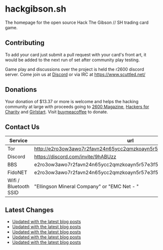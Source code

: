 # hackgibson.sh
The homepage for the open source Hack The Gibson // SH trading card game.


## Contributing

To add your card just submit a pull request with your card's front art, it would be added to the next run of set after community play testing.

Game play and discussions over the project is held the r2600 discord server. Come join us at [Discord](https://discord.com/invite/9hABUzz) or via IRC at https://www.scuttled.net/


## Donations

Your donation of $13.37 or more is welcome and helps the hacking community at large with proceeds going to [2600 Magazine](https://2600.com/), [Hackers for Charity](https://hackersforcharity.org) and [Girlstart](https://girlstart.org).  Visit [buymeacoffee](https://www.buymeacoffee.com/hackgibson.sh) to donate.


## Contact Us

Service | url
-|-
Tor | http://e2ro3ow3awo7r2favn24n65ycc2qmzkoayn5r57e3f56nvjwdcgg32ad.onion
Discord | https://discord.com/invite/9hABUzz
BBS | e2ro3ow3awo7r2favn24n65ycc2qmzkoayn5r57e3f56nvjwdcgg32ad.onion:23
FidoNET | e2ro3ow3awo7r2favn24n65ycc2qmzkoayn5r57e3f56nvjwdcgg32ad.onion:24554
Wifi / Bluetooth SSID | "Ellingson Mineral Company" or "EMC Net - <fidonet address>"

## Latest Changes
<!-- BLOG-POST-LIST:START -->
- [Updated with the latest blog posts](https://github.com/DFW2600/hackgibson.sh/commit/603fc74059341a01a33d61d455f66b2ce103ac9b)
- [Updated with the latest blog posts](https://github.com/DFW2600/hackgibson.sh/commit/200595570579be250c6b4ba4264f72d07297aec4)
- [Updated with the latest blog posts](https://github.com/DFW2600/hackgibson.sh/commit/e4ae017fd2257f29676fb36b5cebcc9b284a59d8)
- [Updated with the latest blog posts](https://github.com/DFW2600/hackgibson.sh/commit/cc73ee43693d162928d6b2d3ff1ab9a6d6545cab)
- [Updated with the latest blog posts](https://github.com/DFW2600/hackgibson.sh/commit/13e704a29a978ddd0b75db6fc9d21cbe3875791d)
<!-- BLOG-POST-LIST:END -->
